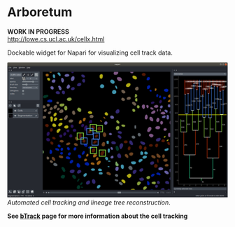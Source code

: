 # Arboretum
**WORK IN PROGRESS**  
http://lowe.cs.ucl.ac.uk/cellx.html

Dockable widget for Napari for visualizing cell track data.

[![LineageTree](./examples/napari.png)](http://lowe.cs.ucl.ac.uk/cellx.html)  
*Automated cell tracking and lineage tree reconstruction*.


**See [bTrack](https://github.com/quantumjot/BayesianTracker) page for more information about the cell tracking**
